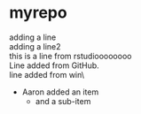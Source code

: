 # myrepo
adding a line \
adding a line2\
this is a line from rstudioooooooo\
Line added from GitHub. \
line added from win\

* Aaron added an item
    + and a sub-item
